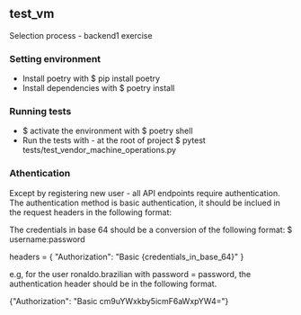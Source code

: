 ## test_vm
Selection process - backend1 exercise

### Setting environment
- Install poetry with $ pip install poetry
- Install dependencies with $ poetry install

### Running tests
- $ activate the environment with $ poetry shell
- Run the tests with - at the root of project $ pytest tests/test_vendor_machine_operations.py

### Athentication

Except by registering new user - all API endpoints require authentication.
The authentication method is basic authentication, it should be inclued in the request headers in the following format: 

The credentials in base 64 should be a conversion of the following format: $ username:password

headers = { "Authorization": "Basic {credentials_in_base_64}" }

e.g, for the user ronaldo.brazilian with password = password, the authentication header should be in the following format.

{"Authorization": "Basic cm9uYWxkby5icmF6aWxpYW4="}
